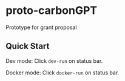 # proto-carbonGPT

Prototype for grant proposal

## Quick Start

Dev mode: Click `dev-run` on status bar.

Docker mode: Click `docker-run` on status bar.
